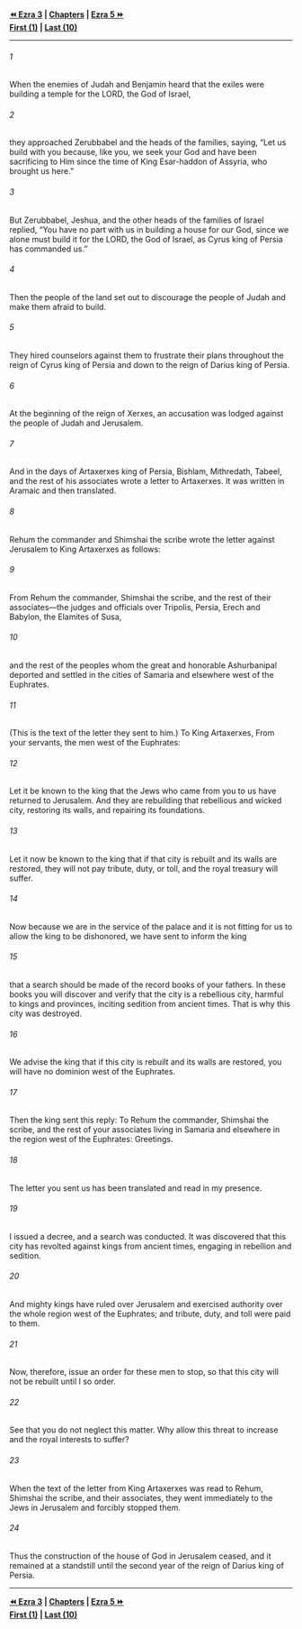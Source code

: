   
**[⏪ Ezra 3](./Ezra%203.md) | [Chapters](./_index.md) | [Ezra 5 ⏩](./Ezra%205.md)**  
**[First (1)](./Ezra%201.md) | [Last (10)](./Ezra%2010.md)**  
  
---  
  
###### 1  
When the enemies of Judah and Benjamin heard that the exiles were building a temple for the LORD, the God of Israel,  
  
###### 2  
they approached Zerubbabel and the heads of the families, saying, “Let us build with you because, like you, we seek your God and have been sacrificing to Him since the time of King Esar-haddon of Assyria, who brought us here.”  
  
###### 3  
But Zerubbabel, Jeshua, and the other heads of the families of Israel replied, “You have no part with us in building a house for our God, since we alone must build it for the LORD, the God of Israel, as Cyrus king of Persia has commanded us.”  
  
###### 4  
Then the people of the land set out to discourage the people of Judah and make them afraid to build.  
  
###### 5  
They hired counselors against them to frustrate their plans throughout the reign of Cyrus king of Persia and down to the reign of Darius king of Persia.  
  
###### 6  
At the beginning of the reign of Xerxes, an accusation was lodged against the people of Judah and Jerusalem.  
  
###### 7  
And in the days of Artaxerxes king of Persia, Bishlam, Mithredath, Tabeel, and the rest of his associates wrote a letter to Artaxerxes. It was written in Aramaic and then translated.  
  
###### 8  
Rehum the commander and Shimshai the scribe wrote the letter against Jerusalem to King Artaxerxes as follows:  
  
###### 9  
From Rehum the commander, Shimshai the scribe, and the rest of their associates—the judges and officials over Tripolis, Persia, Erech and Babylon, the Elamites of Susa,  
  
###### 10  
and the rest of the peoples whom the great and honorable Ashurbanipal deported and settled in the cities of Samaria and elsewhere west of the Euphrates.  
  
###### 11  
(This is the text of the letter they sent to him.) To King Artaxerxes, From your servants, the men west of the Euphrates:  
  
###### 12  
Let it be known to the king that the Jews who came from you to us have returned to Jerusalem. And they are rebuilding that rebellious and wicked city, restoring its walls, and repairing its foundations.  
  
###### 13  
Let it now be known to the king that if that city is rebuilt and its walls are restored, they will not pay tribute, duty, or toll, and the royal treasury will suffer.  
  
###### 14  
Now because we are in the service of the palace and it is not fitting for us to allow the king to be dishonored, we have sent to inform the king  
  
###### 15  
that a search should be made of the record books of your fathers. In these books you will discover and verify that the city is a rebellious city, harmful to kings and provinces, inciting sedition from ancient times. That is why this city was destroyed.  
  
###### 16  
We advise the king that if this city is rebuilt and its walls are restored, you will have no dominion west of the Euphrates.  
  
###### 17  
Then the king sent this reply: To Rehum the commander, Shimshai the scribe, and the rest of your associates living in Samaria and elsewhere in the region west of the Euphrates: Greetings.  
  
###### 18  
The letter you sent us has been translated and read in my presence.  
  
###### 19  
I issued a decree, and a search was conducted. It was discovered that this city has revolted against kings from ancient times, engaging in rebellion and sedition.  
  
###### 20  
And mighty kings have ruled over Jerusalem and exercised authority over the whole region west of the Euphrates; and tribute, duty, and toll were paid to them.  
  
###### 21  
Now, therefore, issue an order for these men to stop, so that this city will not be rebuilt until I so order.  
  
###### 22  
See that you do not neglect this matter. Why allow this threat to increase and the royal interests to suffer?  
  
###### 23  
When the text of the letter from King Artaxerxes was read to Rehum, Shimshai the scribe, and their associates, they went immediately to the Jews in Jerusalem and forcibly stopped them.  
  
###### 24  
Thus the construction of the house of God in Jerusalem ceased, and it remained at a standstill until the second year of the reign of Darius king of Persia.  
  
  
---  
  
**[⏪ Ezra 3](./Ezra%203.md) | [Chapters](./_index.md) | [Ezra 5 ⏩](./Ezra%205.md)**  
**[First (1)](./Ezra%201.md) | [Last (10)](./Ezra%2010.md)**  
  
